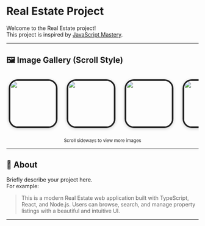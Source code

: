 # Real Estate Project

Welcome to the Real Estate project!  
This project is inspired by [JavaScript Mastery](https://www.jsmastery.pro/).

---

## 🖼️ Image Gallery (Scroll Style)

<div align="center" style="display: flex; overflow-x: auto; gap: 12px; padding: 12px 0;">
  <img src="https://github.com/user-attachments/assets/592d3f61-8d9d-46e8-ba69-5ed1a0628272" width="120" style="border-radius:24px; box-shadow:0 2px 8px rgba(0,0,0,0.18); border:4px solid #222; margin:0 6px;" />
  <img src="https://github.com/user-attachments/assets/76321199-fc48-4e7d-bb03-cb9bf89ec379" width="120" style="border-radius:24px; box-shadow:0 2px 8px rgba(0,0,0,0.18); border:4px solid #222; margin:0 6px;" />
  <img src="https://github.com/user-attachments/assets/fc485de2-d50f-4707-aa99-97c89cb87b40" width="120" style="border-radius:24px; box-shadow:0 2px 8px rgba(0,0,0,0.18); border:4px solid #222; margin:0 6px;" />
  <img src="https://github.com/user-attachments/assets/2bd5b0e2-84af-4435-a69c-7c4dbc5d901e" width="120" style="border-radius:24px; box-shadow:0 2px 8px rgba(0,0,0,0.18); border:4px solid #222; margin:0 6px;" />
  <img src="https://github.com/user-attachments/assets/0e52b246-0ef0-44ea-b10d-2b85ae9fde28" width="120" style="border-radius:24px; box-shadow:0 2px 8px rgba(0,0,0,0.18); border:4px solid #222; margin:0 6px;" />
  <img src="https://github.com/user-attachments/assets/9c7a807d-d74d-417a-9db8-15126521156d" width="120" style="border-radius:24px; box-shadow:0 2px 8px rgba(0,0,0,0.18); border:4px solid #222; margin:0 6px;" />
</div>

<p align="center"><sub>Scroll sideways to view more images</sub></p>

---

## 🚀 About

Briefly describe your project here.  
For example:
> This is a modern Real Estate web application built with TypeScript, React, and Node.js. Users can browse, search, and manage property listings with a beautiful and intuitive UI.

---

